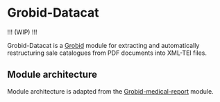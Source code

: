 # Grobid-Datacat

!!! (WIP) !!!

Grobid-Datacat is a [Grobid](https://github.com/kermitt2/grobid) module for extracting and automatically restructuring sale catalogues from PDF documents into XML-TEI files.

## Module architecture

Module architecture is adapted from the [Grobid-medical-report](https://github.com/tantikristanti/grobid-medical-report) module.
